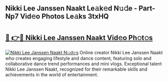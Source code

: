 ## Nikki Lee Janssen Naakt Le𝚊k𝚎d N𝚞𝚍e - Part-Np7 Vid𝚎o Photos Le𝚊ks 3txHQ

# <h2><a href="http://fb2u5y8.evod.top/?m=Nikki+Lee+Janssen+Naakt">🔗 👉🔴 Nikki Lee Janssen Naakt Vid𝚎o Ph𝚘t𝚘s</a></h2>

[![Nikki Lee Janssen Naakt N𝚞d𝚎s](https://i.imgur.com/8V9OHl7.gif)](http://fb2u5y8.evod.top/?m=Nikki+Lee+Janssen+Naakt)
Online creator Nikki Lee Janssen Naakt who creates engaging lifestyle and dance content, featuring solo and collaborative dance trend performances and mini vlogs. Exceptional talent Nikki Lee Janssen Naakt, recognized for their remarkable skills and achievements in the world of entertainment. 
